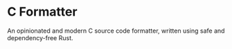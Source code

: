 # C Formatter

An opinionated and modern C source code formatter, written using safe and dependency-free Rust.
